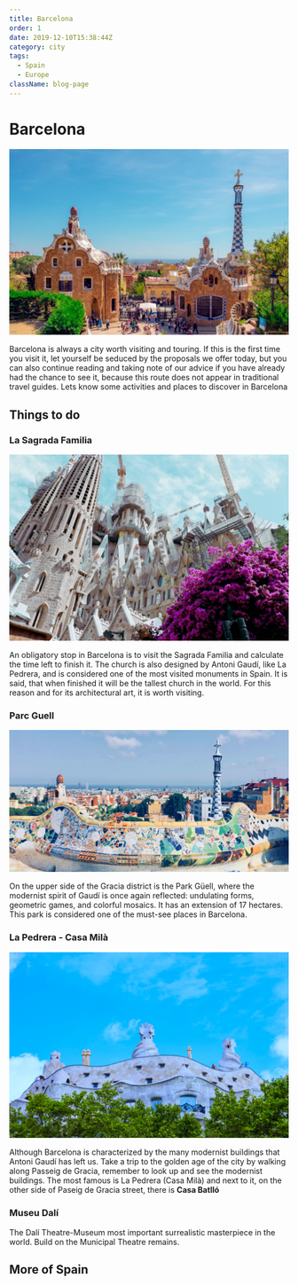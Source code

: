 ```yaml
---
title: Barcelona
order: 1
date: 2019-12-10T15:38:44Z
category: city
tags:
  - Spain
  - Europe
className: blog-page
---
```


<StartWishToGo/>

# Barcelona <WishWidget	country="ES"	city="Barcelona"	picture="https://wish-to-go.com/images/for-wish-to-go/spain/parc-guell-daniel-corneschi-N6HTCyN50p0-unsplash.jpg"/>

![Barcelona - Photo by Daniel Corneschi](../../../images/travel/spain/parc-guell-daniel-corneschi-N6HTCyN50p0-unsplash.jpg)

Barcelona is always a city worth visiting and touring. If this is the first time you visit it, let yourself be seduced by the proposals we offer today, but you can also continue reading and taking note of our advice if you have already had the chance to see it, because this route does not appear in traditional travel guides. Lets know some activities and places to discover in Barcelona

## Things to do

### La Sagrada Familia <WishWidget	country="ES"	city="Barcelona"	activity="La Sagrada Familia" picture="https://wish-to-go.com/images/for-wish-to-go/spain/sagrada-familia-counter-barcelona-isaac-CmLrmQNYtII-unsplash.jpg" label/>

![La Sagrada Familia - Photo by Isaac](../../../images/travel/spain/sagrada-familia-counter-barcelona-isaac-CmLrmQNYtII-unsplash.jpg)

An obligatory stop in Barcelona is to visit the Sagrada Familia and calculate the time left to finish it. The church is also designed by Antoni Gaudí, like La Pedrera, and is considered one of the most visited monuments in Spain. It is said, that when finished it will be the tallest church in the world. For this reason and for its architectural art, it is worth visiting.

### Parc Guell 
<WishWidget country="ES"	city="Barcelona" activity="Parc Güell" picture="https://wish-to-go.com/images/for-wish-to-go/spain/parc-guell-vitor-monteiro-jiAv24Lc3T0-unsplash.jpg" label></WishWidget>

![Entrance to Park Güell - Photo by Vitor Monteiro on Unsplash](../../../images/travel/spain/parc-guell-vitor-monteiro-jiAv24Lc3T0-unsplash.jpg)

On the upper side of the Gracia district is the Park Güell, where the modernist spirit of Gaudí is once again reflected: undulating forms, geometric games, and colorful mosaics. It has an extension of 17 hectares. This park is considered one of the must-see places in Barcelona. 

### La Pedrera - Casa Milà
<WishWidget	country="ES" city="Barcelona" activity="La Pedrera" picture="https://wish-to-go.com/images/for-wish-to-go/spain/la-pedrera-top-barcelona-tyler-hendy-mCW21DwPxx8-unsplash.jpg" label></WishWidget>

![La Pedrera - Photo by Tyler Hendy on Unsplash](../../../images/travel/spain/la-pedrera-top-barcelona-tyler-hendy-mCW21DwPxx8-unsplash.jpg)

Although Barcelona is characterized by the many modernist buildings that Antoni Gaudí has left us. Take a trip to the golden age of the city by walking along Passeig de Gracia, remember to look up and see the modernist buildings. The most famous is La Pedrera (Casa Milà) and next to it, on the other side of Paseig de Gracia street, there is **Casa Batlló** <WishWidget	country="ES" city="Barcelona" activity="Casa Batllo"></WishWidget>

### Museu Dalí
<WishWidget	country="ES" city="Barcelona"	activity="Museu Dalí" label="true"></WishWidget>

The Dalí Theatre-Museum most important surrealistic masterpiece in the world. Build on the Municipal Theatre remains.

## More of Spain

<CustomCategoryEntries className="blog-entry-card more-of" category="city" tags="Spain"/>